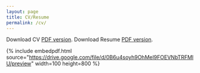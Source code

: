 ```yaml
---
layout: page
title: CV/Resume
permalink: /cv/
---
```


Download CV [PDF version](/images/cv_sdaza.pdf).
Download Resume [PDF version](/images/resume_sdaza.pdf).

<!-- The PDF should be embedded underneath -- uses Google Docs for embedding and works if the PDF is on dropbox. Works sporadically if PDF is elsewhere too. -->

{% include embedpdf.html source="https://drive.google.com/file/d/0B6u4soyh9OhMel9FOEVNbTRFMlU/preview" width=100 height=800 %}
